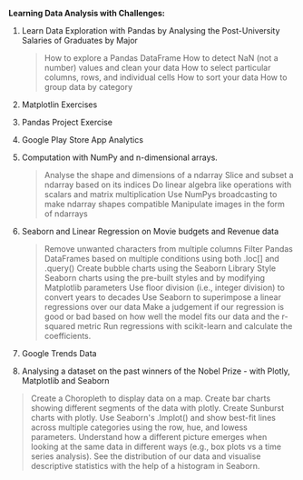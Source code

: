 **Learning Data Analysis with Challenges:**

1. Learn Data Exploration with Pandas by Analysing the Post-University Salaries of Graduates by Major
   > How to explore a Pandas DataFrame
   > How to detect NaN (not a number) values and clean your data
   > How to select particular columns, rows, and individual cells
   > How to sort your data
   > How to group data by category

2. Matplotlin Exercises
   
4. Pandas Project Exercise
   
5. Google Play Store App Analytics

6. Computation with NumPy and n-dimensional arrays.
   > Analyse the shape and dimensions of a ndarray
   > Slice and subset a ndarray based on its indices
   > Do linear algebra like operations with scalars and matrix multiplication
   > Use NumPys broadcasting to make ndarray shapes compatible
   > Manipulate images in the form of ndarrays

7. Seaborn and Linear Regression on Movie budgets and Revenue data
   > Remove unwanted characters from multiple columns
   > Filter Pandas DataFrames based on multiple conditions using both .loc[] and .query()
   > Create bubble charts using the Seaborn Library
   > Style Seaborn charts using the pre-built styles and by modifying Matplotlib parameters
   > Use floor division (i.e., integer division) to convert years to decades
   > Use Seaborn to superimpose a linear regressions over our data
   > Make a judgement if our regression is good or bad based on how well the model fits our data and the r-squared metric
   > Run regressions with scikit-learn and calculate the coefficients. 

9. Google Trends Data
  

10. Analysing a dataset on the past winners of the Nobel Prize - with Plotly, Matplotlib and Seaborn
   > Create a Choropleth to display data on a map.
   > Create bar charts showing different segments of the data with plotly.
   > Create Sunburst charts with plotly.
   > Use Seaborn's .lmplot() and show best-fit lines across multiple categories using the row, hue, and lowess parameters.
   > Understand how a different picture emerges when looking at the same data in different ways (e.g., box plots vs a time series analysis).
   > See the distribution of our data and visualise descriptive statistics with the help of a histogram in Seaborn. 

